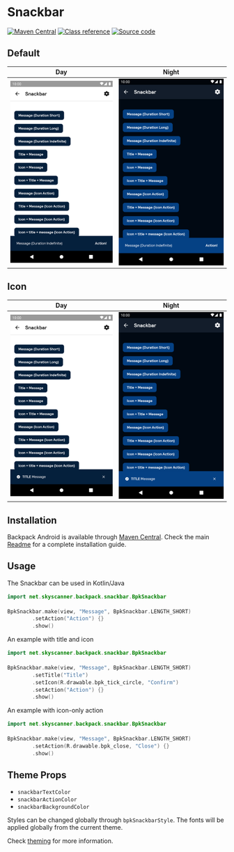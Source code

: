 # Snackbar

[![Maven Central](https://img.shields.io/maven-central/v/net.skyscanner.backpack/backpack-android)](https://search.maven.org/artifact/net.skyscanner.backpack/backpack-android)
[![Class reference](https://img.shields.io/badge/Class%20reference-Android-blue)](https://backpack.github.io/android/Backpack/net.skyscanner.backpack.snackbar)
[![Source code](https://img.shields.io/badge/Source%20code-GitHub-lightgrey)](https://github.com/Skyscanner/backpack-android/tree/main/Backpack/src/main/java/net/skyscanner/backpack/snackbar)

## Default

| Day | Night |
| --- | --- |
| ![Snackbar component](https://raw.githubusercontent.com/Skyscanner/backpack-android/main/docs/view/Snackbar/screenshots/default.png) |![Snackbar component - dark mode](https://raw.githubusercontent.com/Skyscanner/backpack-android/main/docs/view/Snackbar/screenshots/default_dm.png) |

## Icon

| Day | Night |
| --- | --- |
| ![Icon Snackbar component](https://raw.githubusercontent.com/Skyscanner/backpack-android/main/docs/view/Snackbar/screenshots/icon.png) |![Icon Snackbar component - dark mode](https://raw.githubusercontent.com/Skyscanner/backpack-android/main/docs/view/Snackbar/screenshots/icon_dm.png) |

## Installation

Backpack Android is available through [Maven Central](https://search.maven.org/artifact/net.skyscanner.backpack/backpack-android). Check the main [Readme](https://github.com/skyscanner/backpack-android#installation) for a complete installation guide.

## Usage

The Snackbar can be used in Kotlin/Java

```Kotlin
import net.skyscanner.backpack.snackbar.BpkSnackbar

BpkSnackbar.make(view, "Message", BpkSnackbar.LENGTH_SHORT)
        .setAction("Action") {}
        .show()
```

An example with title and icon

```Kotlin
import net.skyscanner.backpack.snackbar.BpkSnackbar

BpkSnackbar.make(view, "Message", BpkSnackbar.LENGTH_SHORT)
        .setTitle("Title")
        .setIcon(R.drawable.bpk_tick_circle, "Confirm")
        .setAction("Action") {}
        .show()
```

An example with icon-only action

```Kotlin
import net.skyscanner.backpack.snackbar.BpkSnackbar

BpkSnackbar.make(view, "Message", BpkSnackbar.LENGTH_SHORT)
        .setAction(R.drawable.bpk_close, "Close") {}
        .show()
```

## Theme Props

- `snackbarTextColor`
- `snackbarActionColor`
- `snackbarBackgroundColor`

Styles can be changed globally through `bpkSnackbarStyle`.
The fonts will be applied globally from the current theme.

Check [theming](https://github.com/Skyscanner/backpack-android/blob/main/docs/view/THEMING.md) for more information.

